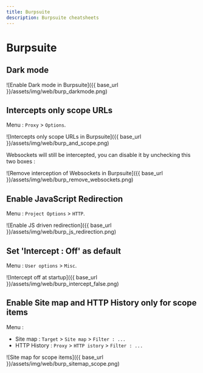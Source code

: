 ```yaml
---
title: Burpsuite
description: Burpsuite cheatsheets
---
```


# Burpsuite

## Dark mode

![Enable Dark mode in Burpsuite]({{ base_url }}/assets/img/web/burp_darkmode.png)

## Intercepts only scope URLs

Menu : `Proxy` > `Options`.

![Intercepts only scope URLs in Burpsuite]({{ base_url }}/assets/img/web/burp_and_scope.png)

Websockets will still be intercepted, you can disable it by unchecking this two boxes :

![Remove interception of Websockets in Burpsuite]({{ base_url }}/assets/img/web/burp_remove_websockets.png)

## Enable JavaScript Redirection

Menu : `Project Options` > `HTTP`.

![Enable JS driven redirection]({{ base_url }}/assets/img/web/burp_js_redirection.png)

## Set 'Intercept : Off' as default

Menu : `User options` > `Misc`.

![Intercept off at startup]({{ base_url }}/assets/img/web/burp_intercept_false.png)

## Enable Site map and HTTP History only for scope items

Menu :

- Site map : `Target` > `Site map` > `Filter : ...`
- HTTP History : `Proxy` > `HTTP istory` > `Filter : ...`

![Site map for scope items]({{ base_url }}/assets/img/web/burp_sitemap_scope.png) 
